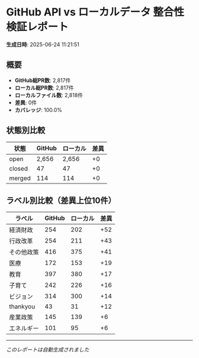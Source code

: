 # GitHub API vs ローカルデータ 整合性検証レポート

**生成日時**: 2025-06-24 11:21:51

## 概要

- **GitHub総PR数**: 2,817件
- **ローカル総PR数**: 2,817件
- **ローカルファイル数**: 2,818件
- **差異**: 0件
- **カバレッジ**: 100.0%

## 状態別比較

| 状態 | GitHub | ローカル | 差異 |
|------|--------|----------|------|
| open | 2,656 | 2,656 | +0 |
| closed | 47 | 47 | +0 |
| merged | 114 | 114 | +0 |

## ラベル別比較（差異上位10件）

| ラベル | GitHub | ローカル | 差異 |
|--------|--------|----------|------|
| 経済財政 | 254 | 202 | +52 |
| 行政改革 | 254 | 211 | +43 |
| その他政策 | 416 | 375 | +41 |
| 医療 | 172 | 153 | +19 |
| 教育 | 397 | 380 | +17 |
| 子育て | 242 | 226 | +16 |
| ビジョン | 314 | 300 | +14 |
| thankyou | 43 | 31 | +12 |
| 産業政策 | 145 | 139 | +6 |
| エネルギー | 101 | 95 | +6 |

---
*このレポートは自動生成されました*